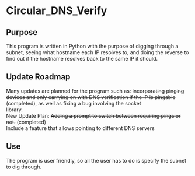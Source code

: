 # Circular_DNS_Verify
 
## Purpose
 This program is written in Python with the purpose of digging through a subnet, seeing what hostname each IP resolves to, and doing the reverse to find out if the hostname resolves back to the same IP it should.

## Update Roadmap
 Many updates are planned for the program such as: ~~incorporating pinging devices and only carrying on with DNS verification if the IP is pingable~~ (completed), as well as fixing a bug involving the socket  
 library.
 </br>New Update Plan: ~~Adding a prompt to switch between requiring pings or not.~~ (completed)
 </br>Include a feature that allows pointing to different DNS servers

## Use
 The program is user friendly, so all the user has to do is specify the subnet to dig through.
